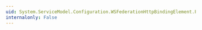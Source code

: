 ```yaml
---
uid: System.ServiceModel.Configuration.WSFederationHttpBindingElement.Properties
internalonly: False
---
```

